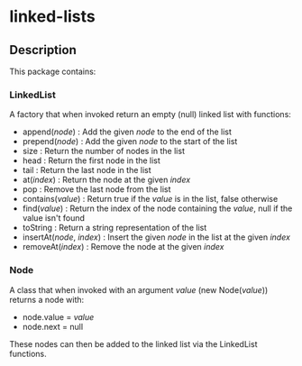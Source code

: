 # linked-lists

## Description

This package contains:

### LinkedList

A factory that when invoked return an empty (null) linked list with functions:

- append(_node_) : Add the given _node_ to the end of the list
- prepend(_node_) : Add the given _node_ to the start of the list
- size : Return the number of nodes in the list
- head : Return the first node in the list
- tail : Return the last node in the list
- at(_index_) : Return the node at the given _index_
- pop : Remove the last node from the list
- contains(_value_) : Return true if the _value_ is in the list, false otherwise
- find(_value_) : Return the index of the node containing the _value_, null if the value isn't found
- toString : Return a string representation of the list
- insertAt(_node_, _index_) : Insert the given _node_ in the list at the given _index_
- removeAt(_index_) : Remove the node at the given _index_

### Node

A class that when invoked with an argument _value_ (new Node(_value_)) returns a node with:

- node.value = _value_
- node.next = null

These nodes can then be added to the linked list via the LinkedList functions.
